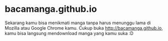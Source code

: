 # bacamanga.github.io

Sekarang kamu bisa menikmati manga tanpa harus menunggu lama di Mozilla atau Google Chrome kamu. Cukup buka http://bacamanga.github.io, kamu bisa langsung mendownload manga yang kamu suka :D
